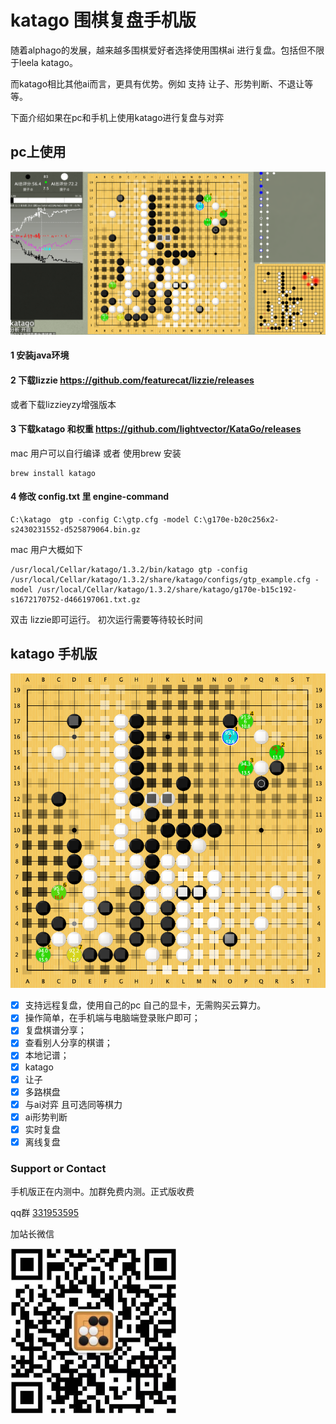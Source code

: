# katago 围棋复盘手机版

随着alphago的发展，越来越多围棋爱好者选择使用围棋ai 进行复盘。包括但不限于leela  katago。

而katago相比其他ai而言，更具有优势。例如 支持 让子、形势判断、不退让等等。

下面介绍如果在pc和手机上使用katago进行复盘与对弈

## pc上使用



![](img/1.png)

#### 1 安装java环境


#### 2 下载lizzie https://github.com/featurecat/lizzie/releases

 或者下载lizzieyzy增强版本

#### 3 下载katago 和权重 https://github.com/lightvector/KataGo/releases

mac 用户可以自行编译 或者 使用brew 安装

```shell
brew install katago
```

#### 4 修改 config.txt 里 engine-command

```
C:\katago  gtp -config C:\gtp.cfg -model C:\g170e-b20c256x2-s2430231552-d525879064.bin.gz
```

mac 用户大概如下

```shell
/usr/local/Cellar/katago/1.3.2/bin/katago gtp -config /usr/local/Cellar/katago/1.3.2/share/katago/configs/gtp_example.cfg -model /usr/local/Cellar/katago/1.3.2/share/katago/g170e-b15c192-s1672170752-d466197061.txt.gz
```

双击 lizzie即可运行。 初次运行需要等待较长时间

## katago 手机版

![](img/2.png)


- [x] 支持远程复盘，使用自己的pc 自己的显卡，无需购买云算力。
- [x] 操作简单，在手机端与电脑端登录账户即可；
- [x] 复盘棋谱分享；
- [x] 查看别人分享的棋谱；
- [x] 本地记谱；
- [x] katago
- [x] 让子
- [x] 多路棋盘
- [x] 与ai对弈 且可选同等棋力
- [x] ai形势判断
- [x] 实时复盘
- [x] 离线复盘

### Support or Contact

手机版正在内测中。加群免费内测。正式版收费

qq群 [331953595](https://shang.qq.com/wpa/qunwpa?idkey=fea97bef5dad51a75755104781c169998e55b6cfa49d88fc23b5dc7db875bd2c)

加站长微信

<img src="img/WX.png" style="zoom:50%;" />
